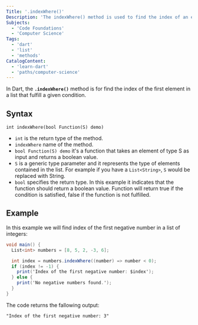 ```yaml
---
Title: '.indexWhere()'
Description: 'The indexWhere() method is used to find the index of an element in a list.' 
Subjects:
  - 'Code Foundations'
  - 'Computer Science'
Tags:
  - 'dart'
  - 'list'
  - 'methods'
CatalogContent:
  - 'learn-dart'
  - 'paths/computer-science'
---
```


In Dart, the **`.indexWhere()`** method is for find the index of the first element in a list that fulfill a given condition.

## Syntax

```pseudo
int indexWhere(bool Function(S) demo)
```
  - `int` is the return type of the method.
  - `indexWhere` name of the method.
  - `bool Function(S) demo` it's a function that takes an element of type S as input and returns a boolean value.
  - `S` is a generic type parameter and it represents the type of elements contained in the list. For example if you have a `List<String>`, `S` would be replaced with String.
  - `bool` specifies the return type. In this example it indicates that the function should return a boolean value. Function will return true if the condition is satisfied, false if the function is not fulfilled.

## Example

In this example we will find index of the first negative number in a list of integers:

```cs
void main() {
  List<int> numbers = [8, 5, 2, -3, 6];

  int index = numbers.indexWhere((number) => number < 0);
  if (index != -1) {
    print('Index of the first negative number: $index');
  } else {
    print('No negative numbers found.');
  }
}
```

The code returns the fallowing output:

```shell
"Index of the first negative number: 3"
```